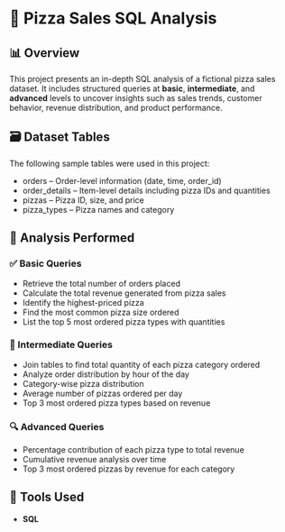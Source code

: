 # 🍕 Pizza Sales SQL Analysis

## 📊 Overview

This project presents an in-depth SQL analysis of a fictional pizza sales dataset. It includes structured queries at **basic**, **intermediate**, and **advanced** levels to uncover insights such as sales trends, customer behavior, revenue distribution, and product performance.

## 🗃️ Dataset Tables

The following sample tables were used in this project:
- orders – Order-level information (date, time, order_id)
- order_details – Item-level details including pizza IDs and quantities
- pizzas – Pizza ID, size, and price
- pizza_types – Pizza names and category

## 🧠 Analysis Performed

### ✅ Basic Queries
- Retrieve the total number of orders placed
- Calculate the total revenue generated from pizza sales
- Identify the highest-priced pizza
- Find the most common pizza size ordered
- List the top 5 most ordered pizza types with quantities

### 🚀 Intermediate Queries
- Join tables to find total quantity of each pizza category ordered
- Analyze order distribution by hour of the day
- Category-wise pizza distribution
- Average number of pizzas ordered per day
- Top 3 most ordered pizza types based on revenue

### 🔍 Advanced Queries
- Percentage contribution of each pizza type to total revenue
- Cumulative revenue analysis over time
- Top 3 most ordered pizzas by revenue for each category

## 🧰 Tools Used
- **SQL**
